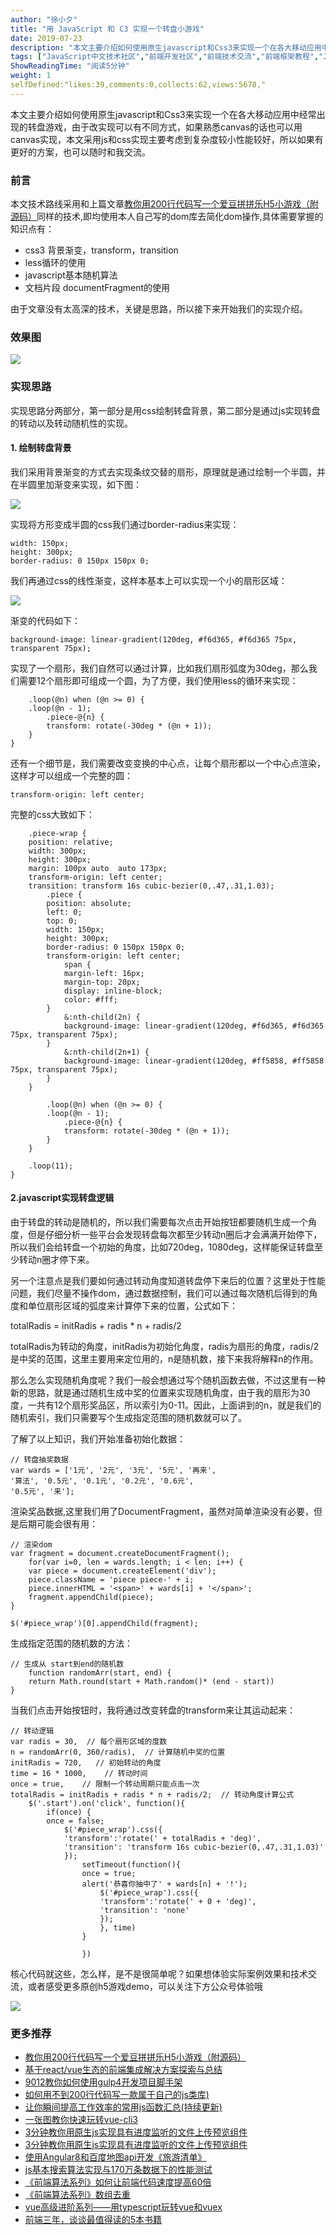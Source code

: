 ```yaml
---
author: "徐小夕"
title: "用 JavaScript 和 C3 实现一个转盘小游戏"
date: 2019-07-23
description: "本文主要介绍如何使用原生javascript和Css3来实现一个在各大移动应用中经常出现的转盘游戏，由于改实现可以有不同方式，如果熟悉canvas的话也可以用canvas实现，本文采用js和css实现主要考虑到复杂度较小性能较好，所以如果有更好的方案，也可以随时和我交流。 由于…"
tags: ["JavaScript中文技术社区","前端开发社区","前端技术交流","前端框架教程","JavaScript 学习资源","CSS 技巧与最佳实践","HTML5 最新动态","前端工程师职业发展","开源前端项目","前端技术趋势"]
ShowReadingTime: "阅读5分钟"
weight: 1
selfDefined:"likes:39,comments:0,collects:62,views:5678,"
---
```

本文主要介绍如何使用原生javascript和Css3来实现一个在各大移动应用中经常出现的转盘游戏，由于改实现可以有不同方式，如果熟悉canvas的话也可以用canvas实现，本文采用js和css实现主要考虑到复杂度较小性能较好，所以如果有更好的方案，也可以随时和我交流。

### 前言

本文技术路线采用和上篇文章[教你用200行代码写一个爱豆拼拼乐H5小游戏（附源码）](https://juejin.cn/post/6844903893961293831 "https://juejin.cn/post/6844903893961293831")同样的技术,即均使用本人自己写的dom库去简化dom操作,具体需要掌握的知识点有：

*   css3 背景渐变，transform，transition
*   less循环的使用
*   javascript基本随机算法
*   文档片段 documentFragment的使用

由于文章没有太高深的技术，关键是思路，所以接下来开始我们的实现介绍。

### 效果图

![](/images/jueJin/16c1f18833df5de.png)

### 实现思路

实现思路分两部分，第一部分是用css绘制转盘背景，第二部分是通过js实现转盘的转动以及转动随机性的实现。

#### 1\. 绘制转盘背景

我们采用背景渐变的方式去实现条纹交替的扇形，原理就是通过绘制一个半圆，并在半圆里加渐变来实现，如下图：

![](/images/jueJin/16c1f25e7abcd18.png)

实现将方形变成半圆的css我们通过border-radius来实现：

```
width: 150px;
height: 300px;
border-radius: 0 150px 150px 0;
```

我们再通过css的线性渐变，这样本基本上可以实现一个小的扇形区域：

![](/images/jueJin/16c1f2747e1af41.png)

渐变的代码如下：

```
background-image: linear-gradient(120deg, #f6d365, #f6d365 75px, transparent 75px);
```

实现了一个扇形，我们自然可以通过计算，比如我们扇形弧度为30deg，那么我们需要12个扇形即可组成一个圆，为了方便，我们使用less的循环来实现：

```
    .loop(@n) when (@n >= 0) {
    .loop(@n - 1);
        .piece-@{n} {
        transform: rotate(-30deg * (@n + 1));
    }
}
```

还有一个细节是，我们需要改变变换的中心点，让每个扇形都以一个中心点渲染，这样才可以组成一个完整的圆：

```
transform-origin: left center;
```

完整的css大致如下：

```
    .piece-wrap {
    position: relative;
    width: 300px;
    height: 300px;
    margin: 100px auto  auto 173px;
    transform-origin: left center;
    transition: transform 16s cubic-bezier(0,.47,.31,1.03);
        .piece {
        position: absolute;
        left: 0;
        top: 0;
        width: 150px;
        height: 300px;
        border-radius: 0 150px 150px 0;
        transform-origin: left center;
            span {
            margin-left: 16px;
            margin-top: 20px;
            display: inline-block;
            color: #fff;
        }
            &:nth-child(2n) {
            background-image: linear-gradient(120deg, #f6d365, #f6d365 75px, transparent 75px);
        }
            &:nth-child(2n+1) {
            background-image: linear-gradient(120deg, #ff5858, #ff5858 75px, transparent 75px);
        }
    }
    
        .loop(@n) when (@n >= 0) {
        .loop(@n - 1);
            .piece-@{n} {
            transform: rotate(-30deg * (@n + 1));
        }
    }
    
    .loop(11);
}
```

#### 2.javascript实现转盘逻辑

由于转盘的转动是随机的，所以我们需要每次点击开始按钮都要随机生成一个角度，但是仔细分析一些平台会发现转盘每次都至少转动n圈后才会满满开始停下，所以我们会给转盘一个初始的角度，比如720deg，1080deg，这样能保证转盘至少转动n圈才停下来。

另一个注意点是我们要如何通过转动角度知道转盘停下来后的位置？这里处于性能问题，我们尽量不操作dom，通过数据控制，我们可以通过每次随机后得到的角度和单位扇形区域的弧度来计算停下来的位置，公式如下：

totalRadis = initRadis + radis \* n + radis/2

totalRadis为转动的角度，initRadis为初始化角度，radis为扇形的角度，radis/2是中奖的范围，这里主要用来定位用的，n是随机数，接下来我将解释n的作用。

那么怎么实现随机角度呢？我们一般会想通过写个随机函数去做，不过这里有一种新的思路，就是通过随机生成中奖的位置来实现随机角度，由于我的扇形为30度，一共有12个扇形奖品区，所以索引为0-11。因此，上面讲到的n，就是我们的随机索引，我们只需要写个生成指定范围的随机数就可以了。

了解了以上知识，我们开始准备初始化数据：

```
// 转盘抽奖数据
var wards = ['1元', '2元', '3元', '5元', '再来',
'算法', '0.5元', '0.1元', '0.2元', '0.6元',
'0.5元', '来'];
```

渲染奖品数据,这里我们用了DocumentFragment，虽然对简单渲染没有必要，但是后期可能会很有用：

```
// 渲染dom
var fragment = document.createDocumentFragment();
    for(var i=0, len = wards.length; i < len; i++) {
    var piece = document.createElement('div');
    piece.className = 'piece piece-' + i;
    piece.innerHTML = '<span>' + wards[i] + '</span>';
    fragment.appendChild(piece);
}

$('#piece_wrap')[0].appendChild(fragment);
```

生成指定范围的随机数的方法：

```
// 生成从 start到end的随机数
    function randomArr(start, end) {
    return Math.round(start + Math.random()* (end - start))
}
```

当我们点击开始按钮时，我将通过改变转盘的transform来让其运动起来：

```
// 转动逻辑
var radis = 30,  // 每个扇形区域的度数
n = randomArr(0, 360/radis),  // 计算随机中奖的位置
initRadis = 720,   // 初始转动的角度
time = 16 * 1000,    // 转动时间
once = true,    // 限制一个转动周期只能点击一次
totalRadis = initRadis + radis * n + radis/2;  // 转动角度计算公式
    $('.start').on('click', function(){
        if(once) {
        once = false;
            $('#piece_wrap').css({
            'transform':'rotate(' + totalRadis + 'deg)',
            'transition': 'transform 16s cubic-bezier(0,.47,.31,1.03)'
            });
                setTimeout(function(){
                once = true;
                alert('恭喜你抽中了' + wards[n] + '!');
                    $('#piece_wrap').css({
                    'transform':'rotate(' + 0 + 'deg)',
                    'transition': 'none'
                    });
                    }, time)
                }
                
                })
```

核心代码就这些，怎么样，是不是很简单呢？如果想体验实际案例效果和技术交流，或者感受更多原创h5游戏demo，可以关注下方公众号体验哦

![](/images/jueJin/16ba43b87c51361.png)

### 更多推荐

*   [教你用200行代码写一个爱豆拼拼乐H5小游戏（附源码）](https://juejin.cn/post/6844903893961293831 "https://juejin.cn/post/6844903893961293831")
*   [基于react/vue生态的前端集成解决方案探索与总结](https://juejin.cn/post/6844903891893485576 "https://juejin.cn/post/6844903891893485576")
*   [9012教你如何使用gulp4开发项目脚手架](https://juejin.cn/post/6844903882124967949 "https://juejin.cn/post/6844903882124967949")
*   [如何用不到200行代码写一款属于自己的js类库)](https://juejin.cn/post/6844903880707293198 "https://juejin.cn/post/6844903880707293198")
*   [让你瞬间提高工作效率的常用js函数汇总(持续更新)](https://juejin.cn/post/6844903878362660878 "https://juejin.cn/post/6844903878362660878")
*   [一张图教你快速玩转vue-cli3](https://juejin.cn/post/6844903877133729799 "https://juejin.cn/post/6844903877133729799")
*   [3分钟教你用原生js实现具有进度监听的文件上传预览组件](https://juejin.cn/post/6844903875632168968 "https://juejin.cn/post/6844903875632168968")
*   [3分钟教你用原生js实现具有进度监听的文件上传预览组件](https://juejin.cn/post/6844903875632168968 "https://juejin.cn/post/6844903875632168968")
*   [使用Angular8和百度地图api开发《旅游清单》](https://juejin.cn/post/6844903873212055560 "https://juejin.cn/post/6844903873212055560")
*   [js基本搜索算法实现与170万条数据下的性能测试](https://juejin.cn/post/6844903866610221064 "https://juejin.cn/post/6844903866610221064")
*   [《前端算法系列》如何让前端代码速度提高60倍](https://juejin.cn/post/6844903865553256461 "https://juejin.cn/post/6844903865553256461")
*   [《前端算法系列》数组去重](https://juejin.cn/post/6844903863674208269 "https://juejin.cn/post/6844903863674208269")
*   [vue高级进阶系列——用typescript玩转vue和vuex](https://juejin.cn/post/6844903831956897806 "https://juejin.cn/post/6844903831956897806")
*   [前端三年，谈谈最值得读的5本书籍](https://juejin.cn/post/6844903824788815879 "https://juejin.cn/post/6844903824788815879")